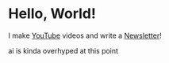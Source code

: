 # Hello, World!

I make [YouTube](https://youtube.com/@fabianfrankwerner) videos and write a [Newsletter](https://fabianfrankwerner.com/newsletter)!

ai is kinda overhyped at this point
